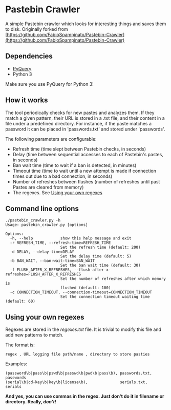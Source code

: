 # Pastebin Crawler
A simple Pastebin crawler which looks for interesting things and saves them to disk. Originally forked  from [https://github.com/FabioSpampinato/Pastebin-Crawler](https://github.com/FabioSpampinato/Pastebin-Crawler)

## Dependencies
* [PyQuery](https://pythonhosted.org/pyquery/)
* Python 3

Make sure you use PyQuery for Python 3!

## How it works
The tool periodically checks for new pastes and analyzes them. If they match a given pattern, their URL is stored in a .txt file, and their content in a file under a predefined directory. For instance, if the paste matches a password it can be placed in 'passwords.txt' and stored under 'passwords'.
 
 The following parameters are configurable:
 
 * Refresh time (time slept between Pastebin checks, in seconds)
 * Delay (time between sequential accesses to each of Pastebin's pastes, in seconds)
 * Ban wait time (time to wait if a ban is detected, in minutes)
 * Timeout time (time to wait until a new attempt is made if connection times out due to a bad connection, in seconds)
 * Number of refreshes between flushes (number of refreshes until past Pastes are cleared from memory)
 * The regexes. See [Using your own regexes](#user-content-using-your-own-regexes)
 
## Command line options

```
./pastebin_crawler.py -h
Usage: pastebin_crawler.py [options]

Options:
  -h, --help            show this help message and exit
  -r REFRESH_TIME, --refresh-time=REFRESH_TIME
                        Set the refresh time (default: 200)
  -d DELAY, --delay-time=DELAY
                        Set the delay time (default: 5)
  -b BAN_WAIT, --ban-wait-time=BAN_WAIT
                        Set the ban wait time (default: 30)
  -f FLUSH_AFTER_X_REFRESHES, --flush-after-x-refreshes=FLUSH_AFTER_X_REFRESHES
                        Set the number of refreshes after which memory is
                        flushed (default: 100)
  -c CONNECTION_TIMEOUT, --connection-timeout=CONNECTION_TIMEOUT
                        Set the connection timeout waiting time (default: 60)
```
 
## Using your own regexes
 Regexes are stored in the _regexes.txt_ file. It is trivial to modify this file and add new patterns to match.
 
 
 The format is:
 
    regex , URL logging file path/name , directory to store pasties
      
Examples:

    (password\b|pass\b|pswd\b|passwd\b|pwd\b|pass\b), passwords.txt, passwords
    (serial\b|cd-key\b|key\b|license\b),              serials.txt,   serials

**And yes, you can use commas in the regex. Just don't do it in filename or directory. Really, _don't_!**
